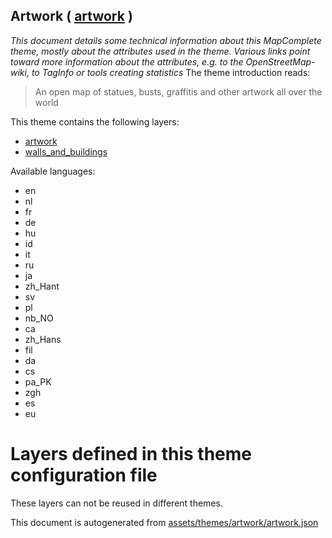 [//]: # (WARNING: this file is automatically generated. Please find the sources at the bottom and edit those sources)

## Artwork ( [artwork](https://mapcomplete.org/artwork) )
_This document details some technical information about this MapComplete theme, mostly about the attributes used in the theme. Various links point toward more information about the attributes, e.g. to the OpenStreetMap-wiki, to TagInfo or tools creating statistics_
The theme introduction reads:

> An open map of statues, busts, graffitis and other artwork all over the world

This theme contains the following layers:


 - [artwork](../Layers/artwork.md)
 - [walls_and_buildings](../Layers/walls_and_buildings.md)


Available languages:


 - en
 - nl
 - fr
 - de
 - hu
 - id
 - it
 - ru
 - ja
 - zh_Hant
 - sv
 - pl
 - nb_NO
 - ca
 - zh_Hans
 - fil
 - da
 - cs
 - pa_PK
 - zgh
 - es
 - eu


# Layers defined in this theme configuration file
These layers can not be reused in different themes.


This document is autogenerated from [assets/themes/artwork/artwork.json](https://github.com/pietervdvn/MapComplete/blob/develop/assets/themes/artwork/artwork.json)
